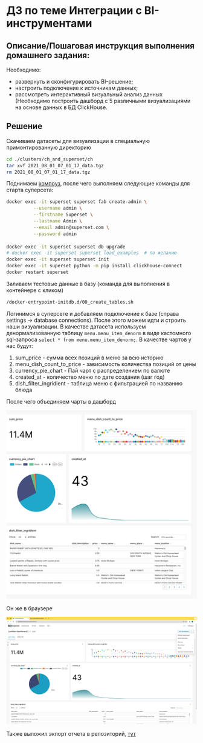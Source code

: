 #  ДЗ по теме Интеграции с BI-инструментами 

## Описание/Пошаговая инструкция выполнения домашнего задания:

Необходимо:
- развернуть и cконфигурировать BI-решение;
- настроить подключение к источникам данных;
- рассмотреть интерактивный визуальный анализ данных (Необходимо построить дашборд с 5 различными визуализациями на основе данных в БД ClickHouse.

## Решение

Скачиваем датасеты для визуализации в специальную примонтированную директорию
```bash
cd ./clusters/ch_and_superset/ch
tar xvf 2021_08_01_07_01_17_data.tgz
rm 2021_08_01_07_01_17_data.tgz
```

Поднимаем [компоуз](../clusters/ch_and_superset/docker-compose.yaml), после чего выполняем следующие команды для старта суперсета:
```bash
docker exec -it superset superset fab create-admin \
          --username admin \
          --firstname Superset \
          --lastname Admin \
          --email admin@superset.com \
          --password admin

docker exec -it superset superset db upgrade
# docker exec -it superset superset load_examples  # по желанию
docker exec -it superset superset init
docker exec -it superset python -m pip install clickhouse-connect
docker restart superset
```

Заливаем тестовые данные в базу (команда для выполнения в контейнере с кликом)
```bash
/docker-entrypoint-initdb.d/00_create_tables.sh
```

Логинимся в суперсете и добавляем подключение к базе (справа settings -> database connections). После этого можем идти и строить наши визуализации. В качестве датасета используем денормализованную таблицу `menu.menu_item_denorm` в виде кастомного sql-запроса `select * from menu.menu_item_denorm;`. В качестве чартов у нас будут:
1. sum_price - сумма всех позиций в меню за всю историю
2. menu_dish_count_to_price - зависимость количества позиций от цены 
3. currency_pie_chart - Пай чарт с распределением по валюте
4. created_at - количество меню по дате создания (шаг год)
5. dish_filter_ingridient - таблица меню с фильтрацией по названию блюда  

После чего объединяем чарты в дашборд

![дашборд](screenshots/hw18_01.jpg)

Он же в браузере

![скриншот](screenshots/hw18_02.png)

Также выложил экпорт отчета в репозиторий, [тут](./scripts/dashboard_export/)